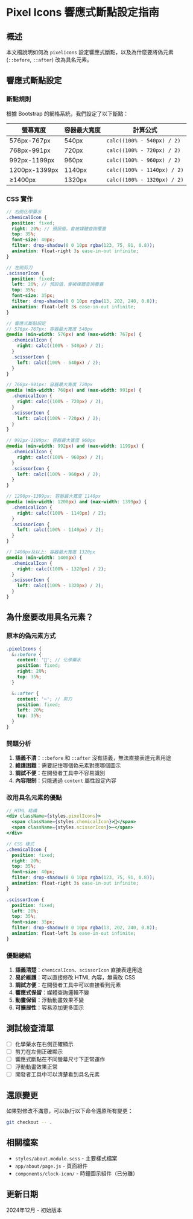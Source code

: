 # Pixel Icons 響應式斷點設定指南

## 概述

本文檔說明如何為 `pixelIcons` 設定響應式斷點，以及為什麼要將偽元素 (`::before`, `::after`) 改為具名元素。

## 響應式斷點設定

### 斷點規則

根據 Bootstrap 的網格系統，我們設定了以下斷點：

| 螢幕寬度      | 容器最大寬度 | 計算公式                    |
| ------------- | ------------ | --------------------------- |
| 576px-767px   | 540px        | `calc((100% - 540px) / 2)`  |
| 768px-991px   | 720px        | `calc((100% - 720px) / 2)`  |
| 992px-1199px  | 960px        | `calc((100% - 960px) / 2)`  |
| 1200px-1399px | 1140px       | `calc((100% - 1140px) / 2)` |
| ≥1400px       | 1320px       | `calc((100% - 1320px) / 2)` |

### CSS 實作

```scss
// 右側化學藥水
.chemicalIcon {
  position: fixed;
  right: 20%; // 預設值，會被媒體查詢覆蓋
  top: 35%;
  font-size: 40px;
  filter: drop-shadow(0 0 10px rgba(123, 75, 91, 0.8));
  animation: float-right 3s ease-in-out infinite;
}

// 左側剪刀
.scissorIcon {
  position: fixed;
  left: 20%; // 預設值，會被媒體查詢覆蓋
  top: 35%;
  font-size: 35px;
  filter: drop-shadow(0 0 10px rgba(13, 202, 240, 0.8));
  animation: float-left 3s ease-in-out infinite;
}

// 響應式斷點設定
// 576px-767px: 容器最大寬度 540px
@media (min-width: 576px) and (max-width: 767px) {
  .chemicalIcon {
    right: calc((100% - 540px) / 2);
  }
  .scissorIcon {
    left: calc((100% - 540px) / 2);
  }
}

// 768px-991px: 容器最大寬度 720px
@media (min-width: 768px) and (max-width: 991px) {
  .chemicalIcon {
    right: calc((100% - 720px) / 2);
  }
  .scissorIcon {
    left: calc((100% - 720px) / 2);
  }
}

// 992px-1199px: 容器最大寬度 960px
@media (min-width: 992px) and (max-width: 1199px) {
  .chemicalIcon {
    right: calc((100% - 960px) / 2);
  }
  .scissorIcon {
    left: calc((100% - 960px) / 2);
  }
}

// 1200px-1399px: 容器最大寬度 1140px
@media (min-width: 1200px) and (max-width: 1399px) {
  .chemicalIcon {
    right: calc((100% - 1140px) / 2);
  }
  .scissorIcon {
    left: calc((100% - 1140px) / 2);
  }
}

// 1400px及以上: 容器最大寬度 1320px
@media (min-width: 1400px) {
  .chemicalIcon {
    right: calc((100% - 1320px) / 2);
  }
  .scissorIcon {
    left: calc((100% - 1320px) / 2);
  }
}
```

## 為什麼要改用具名元素？

### 原本的偽元素方式

```scss
.pixelIcons {
  &::before {
    content: '🧪'; // 化學藥水
    position: fixed;
    right: 20%;
    top: 35%;
  }

  &::after {
    content: '✂️'; // 剪刀
    position: fixed;
    left: 20%;
    top: 35%;
  }
}
```

### 問題分析

1. **語義不清**：`::before` 和 `::after` 沒有語義，無法直接表達元素用途
2. **維護困難**：需要記住哪個偽元素對應哪個圖示
3. **調試不便**：在開發者工具中不容易識別
4. **內容限制**：只能通過 `content` 屬性設定內容

### 改用具名元素的優點

```jsx
// HTML 結構
<div className={styles.pixelIcons}>
  <span className={styles.chemicalIcon}>🧪</span>
  <span className={styles.scissorIcon}>✂️</span>
</div>
```

```scss
// CSS 樣式
.chemicalIcon {
  position: fixed;
  right: 20%;
  top: 35%;
  font-size: 40px;
  filter: drop-shadow(0 0 10px rgba(123, 75, 91, 0.8));
  animation: float-right 3s ease-in-out infinite;
}

.scissorIcon {
  position: fixed;
  left: 20%;
  top: 35%;
  font-size: 35px;
  filter: drop-shadow(0 0 10px rgba(13, 202, 240, 0.8));
  animation: float-left 3s ease-in-out infinite;
}
```

### 優點總結

1. **語義清楚**：`chemicalIcon`、`scissorIcon` 直接表達用途
2. **易於維護**：可以直接修改 HTML 內容，無需改 CSS
3. **調試方便**：在開發者工具中可以直接看到元素
4. **響應式保留**：媒體查詢邏輯不變
5. **動畫保留**：浮動動畫效果不變
6. **可擴展性**：容易添加更多圖示

## 測試檢查清單

- [ ] 化學藥水在右側正確顯示
- [ ] 剪刀在左側正確顯示
- [ ] 響應式斷點在不同螢幕尺寸下正常運作
- [ ] 浮動動畫效果正常
- [ ] 開發者工具中可以清楚看到具名元素

## 還原變更

如果對修改不滿意，可以執行以下命令還原所有變更：

```bash
git checkout -- .
```

## 相關檔案

- `styles/about.module.scss` - 主要樣式檔案
- `app/about/page.js` - 頁面組件
- `components/clock-icon/` - 時鐘圖示組件（已分離）

## 更新日期

2024年12月 - 初始版本
